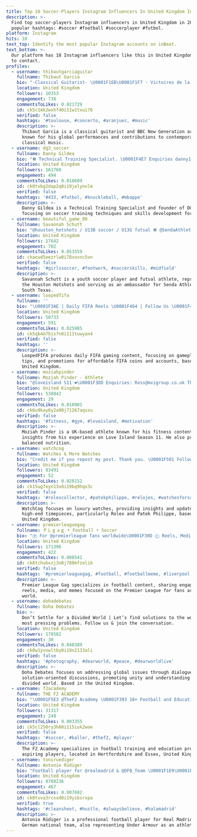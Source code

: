 ```yaml
---
title: Top 10 Soccer-Players Instagram Influencers In United Kingdom In 2024
description: >-
  Find top soccer-players Instagram influencers in United Kingdom in 2024. Most
  popular hashtags: #soccer #football #soccerplayer #futbol.
platform: Instagram
hits: 18
text_top: Identify the most popular Instagram accounts on inBeat.
text_bottom: >-
  Our platform has 18 Instagram influencers like this in United Kingdom for you
  to contact.
profiles:
  - username: thibautgarciaguitar
    fullname: Thibaut Garcia
    bio: "-Classical Guitarist- \U0001F1EB\U0001F1F7 - Victoires de la Musique Classique 2019 and BBC New Generation artist -Touring around the world ✈️\U0001F30E - Soccer player ⚽"
    location: United Kingdom
    followers: 10353
    engagement: 738
    commentsToLikes: 0.021729
    id: ck5c1mk2wvhf40i11w1txui76
    verified: false
    hashtags: '#toulouse, #concerto, #aranjuez, #music'
    description: >-
      Thibaut Garcia is a classical guitarist and BBC New Generation artist
      known for his global performances and contributions to contemporary
      classical music.
  - username: dg3_soccer
    fullname: Danny Gildea
    bio: "⚽️ Technical Training Specialist. \U0001F4E7 Enquiries danny1500@hotmail.co.uk \U0001F3F4\U000E0067\U000E0062\U000E0065\U000E006E\U000E0067\U000E007F Former Pro Player \U0001F1FA\U0001F1F8 DG3 Soccer Founder. \U0001F447\U0001F3FC Book Sessions"
    location: United Kingdom
    followers: 161760
    engagement: 494
    commentsToLikes: 0.010609
    id: ck0tvbg2dap2q0i19jelynxlm
    verified: false
    hashtags: '#433, #futbol, #knuckleball, #mbappe'
    description: >-
      Danny Gildea is a Technical Training Specialist and founder of DG3 Soccer,
      focusing on soccer training techniques and skills development for players.
  - username: beautiful_game_08
    fullname: Savannah Schutt
    bio: "@houston_hotshots / U13B soccer / U13G futsal ⚽️ @SendaAthletics Ambassador U13 South TX / Region 3 ODP \U0001F4CD2021: London ODP \U0001F1FA\U0001F1F8 USYFNT / Spain 2019"
    location: United Kingdom
    followers: 17642
    engagement: 702
    commentsToLikes: 0.053559
    id: ckaoud5eezrlw0i78sovnc5vn
    verified: false
    hashtags: '#girlssoccer, #footwork, #soccerskills, #midfield'
    description: >-
      Savannah Schutt is a youth soccer player and futsal athlete, representing
      the Houston Hotshots and serving as an ambassador for Senda Athletics in
      South Texas.
  - username: loopedfifa
    fullname: ''
    bio: "\U0001F3AE | Daily FIFA Reels \U0001F464 | Follow Us \U0001F4F2 | DM Me For Promos Or Business Enquiries ⬇️ | Cheap FIFA Coins & Accounts!!!"
    location: United Kingdom
    followers: 50733
    engagement: 591
    commentsToLikes: 0.025985
    id: ck5qb4m7bjs7n0i111tuwyan4
    verified: false
    hashtags: ''
    description: >-
      LoopedFIFA produces daily FIFA gaming content, focusing on gameplay reels,
      tips, and promotions for affordable FIFA coins and accounts, based in the
      United Kingdom.
  - username: moziahpinder
    fullname: Moziah Pinder - Athlete
    bio: "@loveisland S11 ❤️\U0001F3DD Enquiries: Ross@mxigroup.co.uk The balanced Bite diet book below\U0001F447"
    location: United Kingdom
    followers: 538842
    engagement: 29
    commentsToLikes: 0.010901
    id: ck6u9kay6y2a90j71267aqssu
    verified: false
    hashtags: '#fitness, #gym, #loveisland, #motivation'
    description: >-
      Moziah Pinder is a UK-based athlete known for his fitness content and
      insights from his experience on Love Island Season 11. He also promotes
      balanced nutrition.
  - username: watchcog
    fullname: Watches & More Watches
    bio: "Credit me if you repost my post. Thank you. \U0001F501 Follow #WatchCog ⌚️ Team @mondaniweb"
    location: United Kingdom
    followers: 93491
    engagement: 52
    commentsToLikes: 0.028152
    id: ck15ug7eyn13x0i19bq9hqx3c
    verified: false
    hashtags: '#rolexcollector, #patekphilippe, #relojes, #watchesforsale'
    description: >-
      WatchCog focuses on luxury watches, providing insights and updates on
      high-end timepieces, particularly Rolex and Patek Philippe, based in the
      United Kingdom.
  - username: premierleaguegag
    fullname: ＰＬｇａｇ • Football • Soccer
    bio: "Ⓟ For @premierleague fans worldwide\U0001F30D Ⓛ Reels, Media & Memes ⚽️ \U0001F3A5 \U0001F464 ➲ Ｆｏｌｌｏｗ　ｕｓ \U0001F37F♥️ Ⓖ 25M views per month \U0001F4C8 Ⓐ DM for enquires\U0001F4E5 Ⓖ #premierleaguegag"
    location: United Kingdom
    followers: 171396
    engagement: 422
    commentsToLikes: 0.008541
    id: ck8tchubxzj3o0j780mfzelib
    verified: false
    hashtags: '#premierleaguegag, #football, #footballmeme, #liverpool'
    description: >-
      Premier League Gag specializes in football content, sharing engaging
      reels, media, and memes focused on the Premier League for fans around the
      world.
  - username: dohadebates
    fullname: Doha Debates
    bio: >-
      Don’t Settle for a Divided World | Let’s find solutions to the world's
      most pressing problems. Follow us & join the conversation.
    location: United Kingdom
    followers: 178582
    engagement: 30
    commentsToLikes: 0.040389
    id: ck0w1yvowltby0i19n2133ali
    verified: false
    hashtags: '#photography, #dearworld, #peace, #dearworldlive'
    description: >-
      Doha Debates focuses on addressing global issues through dialogue and
      solution-oriented discussions, promoting unity and understanding in a
      divided world. Based in the United Kingdom.
  - username: f2academy
    fullname: THE F2 ACADEMY
    bio: "\U0001F5E3 @TheF2 Academy \U0001F393 16+ Football and Education Programme \U0001F30D Hertfordshire/Essex \U0001F4E7 APPLY NOW - academy@thef2.com @vlukeducation"
    location: United Kingdom
    followers: 31317
    engagement: 249
    commentsToLikes: 0.003355
    id: ck5cl250ry3h60i115iuk2woe
    verified: false
    hashtags: '#soccer, #baller, #thef2, #player'
    description: >-
      The F2 Academy specializes in football training and education programs for
      aspiring players, located in Hertfordshire and Essex, United Kingdom.
  - username: toniruediger
    fullname: Antonio Rüdiger
    bio: "Football player for @realmadrid & @DFB_Team \U0001F1E9\U0001F1EA || @UnderArmour Athlete ⚽️\U0001F45F"
    location: United Kingdom
    followers: 8760236
    engagement: 467
    commentsToLikes: 0.007682
    id: ck0tvva3rcxxd0i19yibsrxpa
    verified: true
    hashtags: '#cleansheet, #hustle, #alwaysbelieve, #halamadrid'
    description: >-
      Antonio Rüdiger is a professional football player for Real Madrid and the
      German national team, also representing Under Armour as an athlete.
---
```


